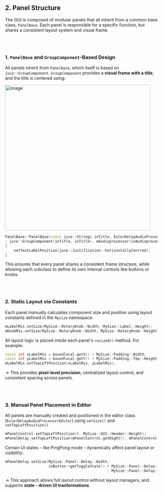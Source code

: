 ##  2. Panel Structure

The GUI is composed of modular panels that all inherit from a common base class, ```PanelBase```.
Each panel is responsible for a specific function, but shares a consistent layout system and visual frame.

<br>
<br>

###  1. ```PanelBase``` and ```GroupComponent```-Based Design

All panels inherit from ```PanelBase```, which itself is based on ```juce::GroupComponent```.
```GroupComponent``` provides a **visual frame with a title**, and the title is centered using:


<img width="479" alt="image" src="https://github.com/user-attachments/assets/31b55820-5e4c-4d62-b867-8ed9537f060e" />


~~~cpp
PanelBase::PanelBase(const juce::String& inTitle, EulerDelayAudioProcessor& inAudioprocessor)
: juce::GroupComponent(inTitle, inTitle), mAudioprocessor(inAudioprocessor)
{
    setTextLabelPosition(juce::Justification::horizontallyCentred);
}
~~~

This ensures that every panel shares a consistent frame structure, while allowing each subclass
to define its own internal controls like buttons or knobs.

<br>
<br>


###  2. Static Layout via Constants

Each panel manually calculates component size and position using layout constants defined in the ```Mysize```
namespace. 

~~~cpp
mLabelMix.setSize(MySize::RotaryKnob::Width, MySize::Label::Height);
mKnobMix.setSize(MySize::RotaryKnob::Width, MySize::RotaryKnob::Height);
~~~

All layout logic is placed inside each panel's ```resized()``` method. For example:

~~~cpp
const int xLabelMix = boundlocal.getX() + MySize::Padding::Width;
const int yLabelMix = boundlocal.getY() + MySize::Padding::Top::Height;
mLabelMix.setTopLeftPosition(xLabelMix, yLabelMix);
~~~
-> This provides **pixel-level precision**, centralized layout control, and consistent spacing
across panels.

<br>
<br>

###  3. Manual Panel Placement in Editor

All panels are manually created and positioned in the editor class (```EulerDelayAudioProcessorEditor```) using ```setSize()``` and ```setTopLeftPosition()```

~~~cpp
mPanelControl.setTopLeftPosition(0, MySize::GUI::Header::Height);
mPanelDelay.setTopLeftPosition(mPanelControl.getRight(), mPanelControl.getY());
~~~

Certain UI states - like PingPong mode - dynamically affect panel layout or visibillity:

~~~cpp
mPanelDelay.setSize(MySize::Panel::Delay::Width,
                    inButton->getToggleState() ? MySize::Panel::Delay::Height / 2
                                               : MySize::Panel::Delay::Height);
~~~
-> This approach allows full layout control without layout managers, and supports
**state - driven UI tranformations**.

